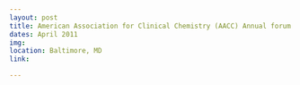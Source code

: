 ```yaml
---
layout: post
title: American Association for Clinical Chemistry (AACC) Annual forum for Emerging Clinical Diagnostic Technologies
dates: April 2011
img: 
location: Baltimore, MD
link: 

---
```

